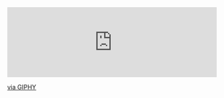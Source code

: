 <iframe src="https://giphy.com/embed/rsf7FdPyBjw9RkEHJu" width="480" height="160" frameBorder="0" class="giphy-embed" allowFullScreen></iframe><p><a href="https://giphy.com/gifs/hello-retro-neon-rsf7FdPyBjw9RkEHJu">via GIPHY</a></p>

<!--
**estrk467/estrk467** is a ✨ _special_ ✨ repository because its `README.md` (this file) appears on your GitHub profile.

Here are some ideas to get you started:

- 🔭 I’m currently working on ...
- 🌱 I’m currently learning ...
- 👯 I’m looking to collaborate on ...
- 🤔 I’m looking for help with ...
- 💬 Ask me about ...
- 📫 How to reach me: ...
- 😄 Pronouns: ...
- ⚡ Fun fact: ...
-->
